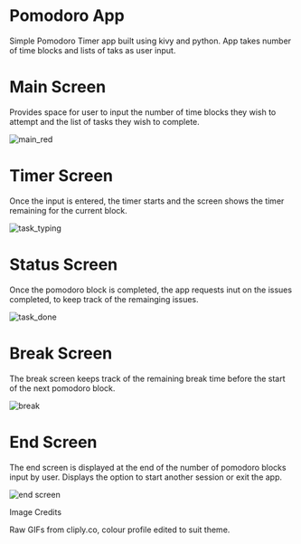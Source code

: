 # Pomodoro App

Simple Pomodoro Timer app built using kivy and python. App takes number of time blocks and lists of taks as user input.



# Main Screen 

Provides space for user to input the number of time blocks they wish to attempt and the list of tasks they wish to complete.

![main_red](https://user-images.githubusercontent.com/70014203/104736409-d91cbd80-577d-11eb-9e16-f66083f01611.jpeg)

# Timer Screen

Once the input is entered, the timer starts and the screen shows the timer remaining for the current block.

![task_typing](https://user-images.githubusercontent.com/70014203/104736598-2ef16580-577e-11eb-96c5-4994091075f8.jpeg)

# Status Screen

Once the pomodoro block is completed, the app requests inut on the issues completed, to keep track of the remainging issues. 

![task_done](https://user-images.githubusercontent.com/70014203/104736455-ec2f8d80-577d-11eb-92dc-ea3b2fb5b74d.jpeg)

# Break Screen 

The break screen keeps track of the remaining break time before the start of the next pomodoro block.

![break](https://user-images.githubusercontent.com/70014203/104736618-331d8300-577e-11eb-9806-5c5ab8e7c2fa.jpeg)


# End Screen 

The end screen is displayed at the end of the number of pomodoro blocks input by user. Displays the option to start another session or exit the app.

![end screen](https://user-images.githubusercontent.com/70014203/104737046-b9d26000-577e-11eb-8bc6-564d14bd63cf.jpeg)


Image Credits

Raw GIFs from cliply.co, colour profile edited to suit theme.


